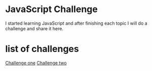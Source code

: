 # JavaScript Challenge
I started learning JavaScript and after finishing each topic I will do a challenge and share it here.


# list of challenges

<a href="https://github.com/MaryamGolparvar/Learning-JavaScript/tree/main/challenge%201">Challenge one</a>
<a href="https://github.com/MaryamGolparvar/Learning-JavaScript/blob/main/challenge2/challenge2.js">Challenge two</a>
